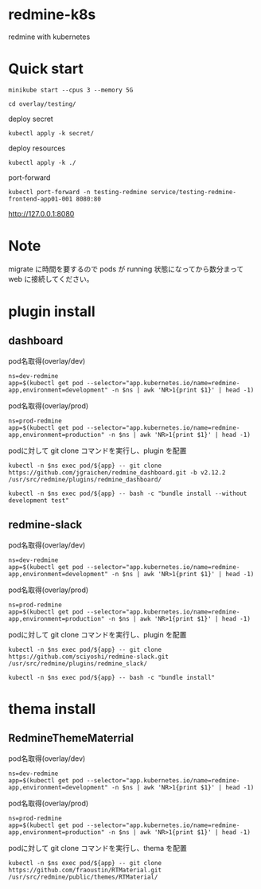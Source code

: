 # redmine-k8s
redmine with kubernetes


# Quick start
```
minikube start --cpus 3 --memory 5G
```
```
cd overlay/testing/
```
deploy secret
```
kubectl apply -k secret/
```
deploy resources
```
kubectl apply -k ./
```
port-forward
```
kubectl port-forward -n testing-redmine service/testing-redmine-frontend-app01-001 8080:80
```
http://127.0.0.1:8080

# Note
migrate に時間を要するので pods が running 状態になってから数分まって web に接続してください。

# plugin install
## dashboard
pod名取得(overlay/dev)
```
ns=dev-redmine
app=$(kubectl get pod --selector="app.kubernetes.io/name=redmine-app,environment=development" -n $ns | awk 'NR>1{print $1}' | head -1)
```
pod名取得(overlay/prod)
```
ns=prod-redmine
app=$(kubectl get pod --selector="app.kubernetes.io/name=redmine-app,environment=production" -n $ns | awk 'NR>1{print $1}' | head -1)
```


podに対して git clone コマンドを実行し、plugin を配置
```
kubectl -n $ns exec pod/${app} -- git clone https://github.com/jgraichen/redmine_dashboard.git -b v2.12.2 /usr/src/redmine/plugins/redmine_dashboard/
```
```
kubectl -n $ns exec pod/${app} -- bash -c "bundle install --without development test"
```

## redmine-slack
pod名取得(overlay/dev)
```
ns=dev-redmine
app=$(kubectl get pod --selector="app.kubernetes.io/name=redmine-app,environment=development" -n $ns | awk 'NR>1{print $1}' | head -1)
```
pod名取得(overlay/prod)
```
ns=prod-redmine
app=$(kubectl get pod --selector="app.kubernetes.io/name=redmine-app,environment=production" -n $ns | awk 'NR>1{print $1}' | head -1)
```
podに対して git clone コマンドを実行し、plugin を配置
```
kubectl -n $ns exec pod/${app} -- git clone https://github.com/sciyoshi/redmine-slack.git /usr/src/redmine/plugins/redmine_slack/
```
```
kubectl -n $ns exec pod/${app} -- bash -c "bundle install"
```

# thema install
## RedmineThemeMaterrial
pod名取得(overlay/dev)
```
ns=dev-redmine
app=$(kubectl get pod --selector="app.kubernetes.io/name=redmine-app,environment=development" -n $ns | awk 'NR>1{print $1}' | head -1)
```
pod名取得(overlay/prod)
```
ns=prod-redmine
app=$(kubectl get pod --selector="app.kubernetes.io/name=redmine-app,environment=production" -n $ns | awk 'NR>1{print $1}' | head -1)
```

podに対して git clone コマンドを実行し、thema を配置
```
kubectl -n $ns exec pod/${app} -- git clone https://github.com/fraoustin/RTMaterial.git /usr/src/redmine/public/themes/RTMaterial/
```
